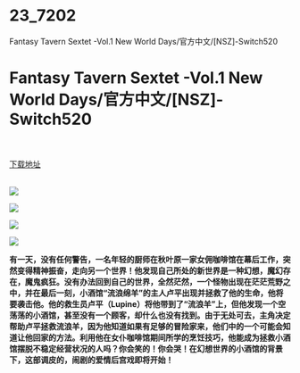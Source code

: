 # 23_7202
Fantasy Tavern Sextet -Vol.1 New World Days/官方中文/[NSZ]-Switch520
# Fantasy Tavern Sextet -Vol.1 New World Days/官方中文/[NSZ]-Switch520
 <br/></br>
[下载地址](https://www.switch520.cc/article/7202 "下载地址")
<br/></br>

<p><span><strong><img src="https://www.switch520.cc/muke_img/upload_art_editor_20201107-1_c43d30b5b4837335d8d72d175db28dd4.jpg"></strong></span></p>
<p><span><strong><img src="https://www.switch520.cc/muke_img/upload_art_editor_20201107-1_ee854c26aa64a1284f4ec4b35dfb3071.jpg"></strong></span></p>
<p><span><strong><img src="https://www.switch520.cc/muke_img/upload_art_editor_20201107-1_f949fba94e9a7d97e8aea07fd66acd41.jpg"></strong></span></p>
<p><span><strong><img src="https://www.switch520.cc/muke_img/upload_art_editor_20201107-1_9523b3d72b7fe4ab1855454f6625a5bd.jpg"></strong></span></p>
<p></p>
<p><span><strong>有一天，没有任何警告，一名年轻的厨师在秋叶原一家女佣咖啡馆在幕后工作，突然变得精神振奋，走向另一个世界！他发现自己所处的新世界是一种幻想，魔幻存在，魔鬼疯狂。没有办法回到自己的世界，全然茫然，一个怪物出现在茫茫荒野之中，并在最后一刻，小酒馆“流浪绵羊”的主人卢平出现并拯救了他的生命，他将要袭击他。他的救生员卢平（Lupine）将他带到了“流浪羊”上，但他发现一个空荡荡的小酒馆，甚至没有一个顾客，却什么也没有找到。由于无处可去，主角决定帮助卢平拯救流浪羊，因为他知道如果有足够的冒险家来，他们中的一个可能会知道让他回家的方法。利用他在女仆咖啡馆期间所学的烹饪技巧，他能成为拯救小酒馆摆脱不稳定经营状况的人吗？你会笑的！你会哭！在幻想世界的小酒馆的背景下，这部调皮的，闹剧的爱情后宫戏即将开始！</strong></span></p>
<p></p>
